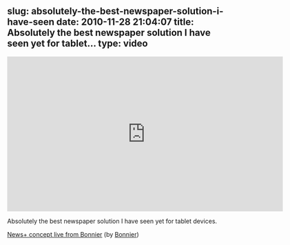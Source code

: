slug: absolutely-the-best-newspaper-solution-i-have-seen
date: 2010-11-28 21:04:07
title: Absolutely the best newspaper solution I have seen yet for tablet...
type: video
---

<iframe src="http://player.vimeo.com/video/17148059" width="640" height="360" frameborder="0"></iframe>

Absolutely the best newspaper solution I have seen yet for tablet devices.

 [News+ concept live from Bonnier](http://vimeo.com/17148059) (by [Bonnier](http://vimeo.com/bonnier))
